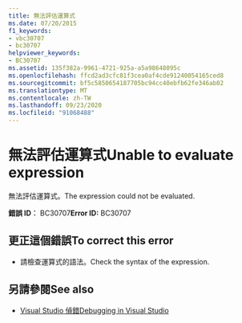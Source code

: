 ```yaml
---
title: 無法評估運算式
ms.date: 07/20/2015
f1_keywords:
- vbc30707
- bc30707
helpviewer_keywords:
- BC30707
ms.assetid: 135f382a-9961-4721-925a-a5a98648095c
ms.openlocfilehash: ffcd2ad3cfc81f3cea0af4cde91240054165ced8
ms.sourcegitcommit: bf5c5850654187705bc94cc40ebfb62fe346ab02
ms.translationtype: MT
ms.contentlocale: zh-TW
ms.lasthandoff: 09/23/2020
ms.locfileid: "91068488"
---
```

# <a name="unable-to-evaluate-expression"></a><span data-ttu-id="3f7cf-102">無法評估運算式</span><span class="sxs-lookup"><span data-stu-id="3f7cf-102">Unable to evaluate expression</span></span>

<span data-ttu-id="3f7cf-103">無法評估運算式。</span><span class="sxs-lookup"><span data-stu-id="3f7cf-103">The expression could not be evaluated.</span></span>  
  
 <span data-ttu-id="3f7cf-104">**錯誤 ID︰** BC30707</span><span class="sxs-lookup"><span data-stu-id="3f7cf-104">**Error ID:** BC30707</span></span>  
  
## <a name="to-correct-this-error"></a><span data-ttu-id="3f7cf-105">更正這個錯誤</span><span class="sxs-lookup"><span data-stu-id="3f7cf-105">To correct this error</span></span>  
  
- <span data-ttu-id="3f7cf-106">請檢查運算式的語法。</span><span class="sxs-lookup"><span data-stu-id="3f7cf-106">Check the syntax of the expression.</span></span>  
  
## <a name="see-also"></a><span data-ttu-id="3f7cf-107">另請參閱</span><span class="sxs-lookup"><span data-stu-id="3f7cf-107">See also</span></span>

- [<span data-ttu-id="3f7cf-108">Visual Studio 偵錯</span><span class="sxs-lookup"><span data-stu-id="3f7cf-108">Debugging in Visual Studio</span></span>](/visualstudio/debugger/debugger-feature-tour)
